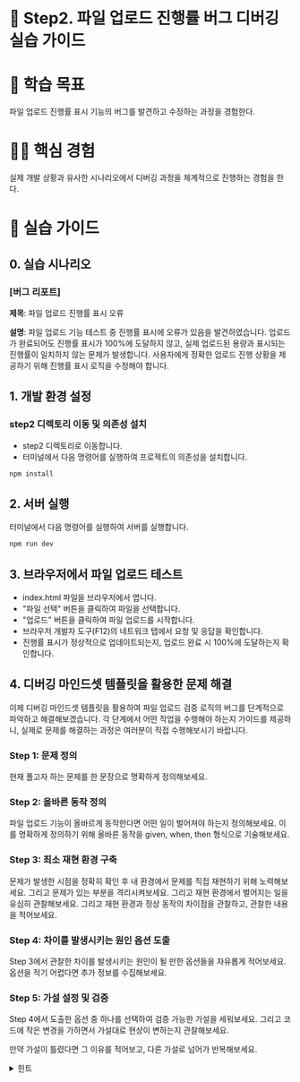 # 📂 Step2. 파일 업로드 진행률 버그 디버깅 실습 가이드

# 🎯 학습 목표

파일 업로드 진행률 표시 기능의 버그를 발견하고 수정하는 과정을 경험한다.

# 🏃🏻 핵심 경험

실제 개발 상황과 유사한 시나리오에서 디버깅 과정을 체계적으로 진행하는 경험을 한다.

# 📝 실습 가이드

## 0. 실습 시나리오

### [버그 리포트]

**제목**: 파일 업로드 진행률 표시 오류

**설명**:
파일 업로드 기능 테스트 중 진행률 표시에 오류가 있음을 발견하였습니다. 업로드가 완료되어도 진행률 표시가 100%에 도달하지 않고, 실제 업로드된 용량과 표시되는 진행률이 일치하지 않는 문제가 발생합니다. 사용자에게 정확한 업로드 진행 상황을 제공하기 위해 진행률 표시 로직을 수정해야 합니다.

## 1. 개발 환경 설정

### step2 디렉토리 이동 및 의존성 설치

- step2 디렉토리로 이동합니다.
- 터미널에서 다음 명령어를 실행하여 프로젝트의 의존성을 설치합니다.

```bash
npm install
```

## 2. 서버 실행

터미널에서 다음 명령어를 실행하여 서버를 실행합니다.

```bash
npm run dev
```

## 3. 브라우저에서 파일 업로드 테스트

- index.html 파일을 브라우저에서 엽니다.
- "파일 선택" 버튼을 클릭하여 파일을 선택합니다.
- "업로드" 버튼을 클릭하여 파일 업로드를 시작합니다.
- 브라우저 개발자 도구(F12)의 네트워크 탭에서 요청 및 응답을 확인합니다.
- 진행률 표시가 정상적으로 업데이트되는지, 업로드 완료 시 100%에 도달하는지 확인합니다.

## 4. 디버깅 마인드셋 템플릿을 활용한 문제 해결

이제 디버깅 마인드셋 템플릿을 활용하여 파일 업로드 검증 로직의 버그를 단계적으로 파악하고 해결해보겠습니다. 각 단계에서 어떤 작업을 수행해야 하는지 가이드를 제공하니, 실제로 문제를 해결하는 과정은 여러분이 직접 수행해보시기 바랍니다.

### Step 1: 문제 정의

현재 풀고자 하는 문제를 한 문장으로 명확하게 정의해보세요.

### Step 2: 올바른 동작 정의

파일 업로드 기능이 올바르게 동작한다면 어떤 일이 벌어져야 하는지 정의해보세요. 이를 명확하게 정의하기 위해 올바른 동작을 given, when, then 형식으로 기술해보세요.

### Step 3: 최소 재현 환경 구축

문제가 발생한 시점을 정확히 확인 후 내 환경에서 문제를 직접 재현하기 위해 노력해보세요. 그리고 문제가 있는 부분을 격리시켜보세요. 그리고 재현 환경에서 벌어지는 일을 유심히 관찰해보세요. 그리고 재현 환경과 정상 동작의 차이점을 관찰하고, 관찰한 내용을 적어보세요.

### Step 4: 차이를 발생시키는 원인 옵션 도출

Step 3에서 관찰한 차이를 발생시키는 원인이 될 만한 옵션들을 자유롭게 적어보세요. 옵션을 적기 어렵다면 추가 정보를 수집해보세요.

### Step 5: 가설 설정 및 검증

Step 4에서 도출한 옵션 중 하나를 선택하여 검증 가능한 가설을 세워보세요. 그리고 코드에 작은 변경을 가하면서 가설대로 현상이 변하는지 관찰해보세요.

만약 가설이 틀렸다면 그 이유를 적어보고, 다른 가설로 넘어가 반복해보세요.

<details>
<summary>힌트</summary>

- updateProgress 함수가 업로드 완료 시점에 호출되는지 확인해보세요.
- uploadedBytes 변수가 업로드된 청크 크기만큼 정확하게 증가하는지 확인해보세요.
- totalSize 값이 실제 파일 크기와 일치하는지 확인해보세요.

</details>
